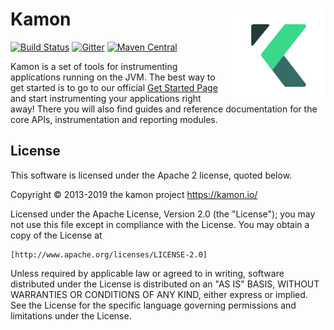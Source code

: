 # Kamon<img align="right" src="https://raw.githubusercontent.com/kamon-io/kamon.io/279f4d3a658437a5182e10d75aa3d55b811b2836/assets/img/kamon/kamon-icon-light.svg" height="150px" style="padding-left: 20px"/>
[![Build Status](https://travis-ci.org/kamon-io/Kamon.svg?branch=master)](https://travis-ci.org/kamon-io/Kamon)
[![Gitter](https://badges.gitter.im/Join%20Chat.svg)](https://gitter.im/kamon-io/Kamon?utm_source=badge&utm_medium=badge&utm_campaign=pr-badge&utm_content=badge)
[![Maven Central](https://maven-badges.herokuapp.com/maven-central/io.kamon/kamon-core_2.13/badge.svg)](https://maven-badges.herokuapp.com/maven-central/io.kamon/kamon-core_2.13)

Kamon is a set of tools for instrumenting applications running on the JVM. The best way to get started is to go to our
official [Get Started Page](https://kamon.io/get-started/) and start instrumenting your applications right away! There
you will also find guides and reference documentation for the core APIs, instrumentation and reporting modules.


## License

This software is licensed under the Apache 2 license, quoted below.

Copyright © 2013-2019 the kamon project <https://kamon.io/>

Licensed under the Apache License, Version 2.0 (the "License"); you may not
use this file except in compliance with the License. You may obtain a copy of
the License at

    [http://www.apache.org/licenses/LICENSE-2.0]

Unless required by applicable law or agreed to in writing, software
distributed under the License is distributed on an "AS IS" BASIS, WITHOUT
WARRANTIES OR CONDITIONS OF ANY KIND, either express or implied. See the
License for the specific language governing permissions and limitations under
the License.
